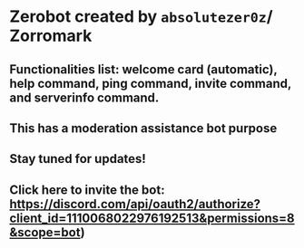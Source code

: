 # Zerobot created by `absolutezer0z`/ Zorromark
## Functionalities list: welcome card (automatic), help command, ping command, invite command, and serverinfo command.
## This has a moderation assistance bot purpose
## Stay tuned for updates!
## Click here to invite the bot: https://discord.com/api/oauth2/authorize?client_id=1110068022976192513&permissions=8&scope=bot)
